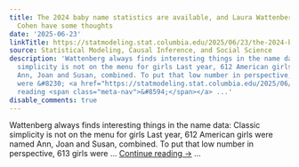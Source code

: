 ```yaml
---
title: The 2024 baby name statistics are available, and Laura Wattenberg and Philip
  Cohen have some thoughts
date: '2025-06-23'
linkTitle: https://statmodeling.stat.columbia.edu/2025/06/23/the-2024-baby-name-statistics-are-available-and-laura-wattenberg-and-philip-cohen-have-some-thoughts/
source: Statistical Modeling, Causal Inference, and Social Science
description: 'Wattenberg always finds interesting things in the name data: Classic
  simplicity is not on the menu for girls Last year, 612 American girls were named
  Ann, Joan and Susan, combined. To put that low number in perspective, 613 girls
  were &#8230; <a href="https://statmodeling.stat.columbia.edu/2025/06/23/the-2024-baby-name-statistics-are-available-and-laura-wattenberg-and-philip-cohen-have-some-thoughts/">Continue
  reading <span class="meta-nav">&#8594;</span></a> ...'
disable_comments: true
---
```

Wattenberg always finds interesting things in the name data: Classic simplicity is not on the menu for girls Last year, 612 American girls were named Ann, Joan and Susan, combined. To put that low number in perspective, 613 girls were &#8230; <a href="https://statmodeling.stat.columbia.edu/2025/06/23/the-2024-baby-name-statistics-are-available-and-laura-wattenberg-and-philip-cohen-have-some-thoughts/">Continue reading <span class="meta-nav">&#8594;</span></a> ...